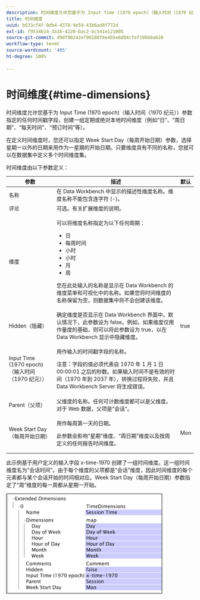 ```yaml
---
description: 时间维度允许您基于为 Input Time (1970 epoch)（输入时间（1970 纪元））参数指定的任何时间戳字段，创建一组定期或绝对本地时间维度（例如“日”、“周日期”、“每天时间”、“预订时间”等）。
title: 时间维度
uuid: b633cf4f-0db4-4378-9e59-43b6ad8f772d
exl-id: f9534b24-3a16-4220-bac2-bc541e121005
source-git-commit: d9df90242ef96188f4e4b5e6d04cfef196b0a628
workflow-type: tm+mt
source-wordcount: '465'
ht-degree: 100%

---
```


# 时间维度{#time-dimensions}

时间维度允许您基于为 Input Time (1970 epoch)（输入时间（1970 纪元））参数指定的任何时间戳字段，创建一组定期或绝对本地时间维度（例如“日”、“周日期”、“每天时间”、“预订时间”等）。

在定义时间维度时，您还可以指定 Week Start Day（每周开始日期）参数，选择星期一以外的日期来用作为一星期的开始日期。只要维度具有不同的名称，您就可以在数据集中定义多个时间维度集。

时间维度由以下参数定义：

<table id="table_9734F6CD7ABA4661A2F9A5FB948A7282"> 
 <thead> 
  <tr> 
   <th colname="col1" class="entry"> 参数 </th> 
   <th colname="col2" class="entry"> 描述 </th> 
   <th colname="col3" class="entry"> 默认 </th> 
  </tr> 
 </thead>
 <tbody> 
  <tr> 
   <td colname="col1"> 名称 </td> 
   <td colname="col2"> 在 Data Workbench 中显示的描述性维度名称。维度名称不能包含连字符 (-)。 </td> 
   <td colname="col3"> </td> 
  </tr> 
  <tr> 
   <td colname="col1"> 评论 </td> 
   <td colname="col2"> 可选。有关扩展维度的说明。 </td> 
   <td colname="col3"> </td> 
  </tr> 
  <tr> 
   <td colname="col1"> 维度 </td> 
   <td colname="col2"> <p>可以将维度名称指定为以下任何周期： </p> <p> 
     <ul id="ul_EB0837DD66BE4004A615A6029EEF4CD5"> 
      <li id="li_2E46E6DB004E443C8CC831DCEE743D60"> 日 </li> 
      <li id="li_F59A27779EBE4E2A84E0972EE8BCDFA7"> 每周时间 </li> 
      <li id="li_7D74CD547ED1449091EF7B2E0E8C46DE"> 小时 </li> 
      <li id="li_706AF9D385CB44C098DEBACA3BA2CD4B"> 小时 </li> 
      <li id="li_76FBF69B25954885A0192D308A155E41"> 月 </li> 
      <li id="li_3C16955BE5C54291A25E25CD31259661"> 周 </li> 
     </ul> </p> <p> 您在此处输入的名称是显示在 Data Workbench 的维度菜单和可视化中的名称。如果您将时间维度的名称保留为空，则数据集中将不会创建该维度。 </p> </td> 
   <td colname="col3"> </td> 
  </tr> 
  <tr> 
   <td colname="col1"> Hidden（隐藏） </td> 
   <td colname="col2"> 确定维度是否显示在 Data Workbench 界面中。默认情况下，此参数设为 false。例如，如果维度仅用作量度的基础，则可以将此参数设为 true，以在 Data Workbench 显示中隐藏维度。 </td> 
   <td colname="col3"> true </td> 
  </tr> 
  <tr> 
   <td colname="col1"> Input Time (1970 epoch)（输入时间（1970 纪元）） </td> 
   <td colname="col2"> <p>用作输入的时间戳字段的名称。 </p> <p> <p>注意：字段的值必须代表自 1970 年 1 月 1 日 00:00:01 之后的秒数。如果输入时间不是有效的时间（1970 年到 2037 年），转换过程将失败，并且 Data Workbench Server 将生成错误。 </p> </p> </td> 
   <td colname="col3"> </td> 
  </tr> 
  <tr> 
   <td colname="col1"> Parent（父项） </td> 
   <td colname="col2"> 父维度的名称。任何可计数维度都可以是父维度。对于 Web 数据，父项是“会话”。 </td> 
   <td colname="col3"> </td> 
  </tr> 
  <tr> 
   <td colname="col1"> Week Start Day（每周开始日期） </td> 
   <td colname="col2"> <p>用作每周第一天的日期。 </p> <p> 此参数会影响“星期”维度、“周日期”维度以及按周定义的任何报告时间维度。 </p> </td> 
   <td colname="col3"> Mon </td> 
  </tr> 
 </tbody> 
</table>

此示例基于用户定义的输入字段 x-time-1970 创建了一组时间维度。这一组时间维度名为“会话时间”。由于每个维度的父项都是“会话”维度，因此时间维度的每个元素都与某个会话开始的时间相对应。Week Start Day（每周开始日期）参数指定了“周”维度的每一周都从星期一开始。

![](assets/cfg_Transformation_Dim_TimeDim.png)
